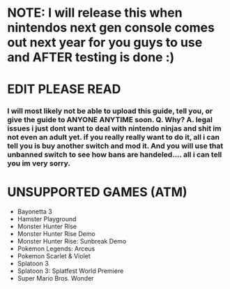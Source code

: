 # NOTE: I will release this when nintendos next gen console comes out next year for you guys to use and AFTER testing is done :)

# EDIT PLEASE READ

### I will most likely not be able to upload this guide, tell you, or give the guide to ANYONE ANYTIME soon. Q. Why? A. legal issues i just dont want to deal with nintendo ninjas and shit im not even an adult yet. if you really really want to do it, all i can tell you is buy another switch and mod it. And you will use that unbanned switch to see how bans are handeled.... all i can tell you im very sorry.


# UNSUPPORTED GAMES (ATM)

* Bayonetta 3
* Hamster Playground	
* Monster Hunter Rise	
* Monster Hunter Rise Demo
* Monster Hunter Rise: Sunbreak Demo	
* Pokemon Legends: Arceus	
* Pokemon Scarlet & Violet
* Splatoon 3	
* Splatoon 3: Splatfest World Premiere
* Super Mario Bros. Wonder
